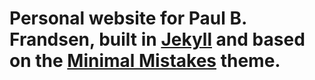 # Personal website for Paul B. Frandsen, built in [Jekyll](http://jekyllrb.com) and based on the [Minimal Mistakes](https://mmistakes.github.io/) theme.
